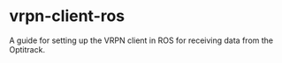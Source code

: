 # vrpn-client-ros
A guide for setting up the VRPN client in ROS for receiving data from the Optitrack.
